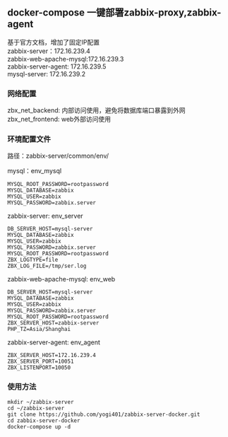 ## docker-compose 一键部署zabbix-proxy,zabbix-agent
基于官方文档，增加了固定IP配置  
zabbix-server：172.16.239.4  
zabbix-web-apache-mysql:172.16.239.3  
zabbix-server-agent: 172.16.239.5  
mysql-server: 172.16.239.2

### 网络配置
zbx\_net\_backend: 内部访问使用，避免将数据库端口暴露到外网  
zbx\_net\_frontend: web外部访问使用

### 环境配置文件
路径：zabbix-server/common/env/

mysql：env_mysql  
  
```
MYSQL_ROOT_PASSWORD=rootpassword
MYSQL_DATABASE=zabbix
MYSQL_USER=zabbix
MYSQL_PASSWORD=zabbix.server
```

zabbix-server: env_server  
  
```
DB_SERVER_HOST=mysql-server  
MYSQL_DATABASE=zabbix  
MYSQL_USER=zabbix
MYSQL_PASSWORD=zabbix.server
MYSQL_ROOT_PASSWORD=rootpassword
ZBX_LOGTYPE=file
ZBX_LOG_FILE=/tmp/ser.log
```

zabbix-web-apache-mysql: env_web  
  
```
DB_SERVER_HOST=mysql-server
MYSQL_DATABASE=zabbix
MYSQL_USER=zabbix
MYSQL_PASSWORD=zabbix.server
MYSQL_ROOT_PASSWORD=rootpassword
ZBX_SERVER_HOST=zabbix-server
PHP_TZ=Asia/Shanghai
```

zabbix-server-agent: env_agent  
  
```
ZBX_SERVER_HOST=172.16.239.4
ZBX_SERVER_PORT=10051
ZBX_LISTENPORT=10050
```

### 使用方法  

```
mkdir ~/zabbix-server
cd ~/zabbix-server
git clone https://github.com/yogi401/zabbix-server-docker.git
cd zabbix-server-docker
docker-compose up -d
```

